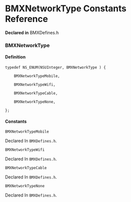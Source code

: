 # BMXNetworkType Constants Reference

  **Declared in** BMXDefines.h  

### BMXNetworkType

#### Definition
    typedef NS_ENUM(NSUInteger, BMXNetworkType ) {   
        
        BMXNetworkTypeMobile,
        
        BMXNetworkTypeWifi,
        
        BMXNetworkTypeCable,
        
        BMXNetworkTypeNone,
        
    };

#### Constants

<a name="" title="BMXNetworkTypeMobile"></a><code>BMXNetworkTypeMobile</code>

   Declared In `BMXDefines.h`.

<a name="" title="BMXNetworkTypeWifi"></a><code>BMXNetworkTypeWifi</code>

   Declared In `BMXDefines.h`.

<a name="" title="BMXNetworkTypeCable"></a><code>BMXNetworkTypeCable</code>

   Declared In `BMXDefines.h`.

<a name="" title="BMXNetworkTypeNone"></a><code>BMXNetworkTypeNone</code>

   Declared In `BMXDefines.h`.


